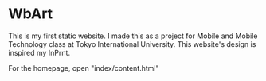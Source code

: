 # WbArt
This is my first static website. I made this as a project for Mobile and Mobile Technology class at Tokyo International University. This website's design is inspired my InPrnt. 

For the homepage, open "index/content.html"
